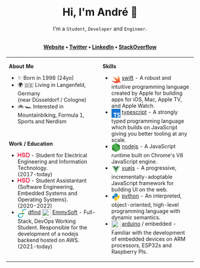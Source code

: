<h1 align="center">Hi, I'm André 👋</h1>

<p align="center"><span>I'm a <code>Student</code>, <code>Developer</code> and <code>Engineer</code>.</span></p>

<h4 align="center" style="margin-top: 32px">
  <a href="https://kuhlti.me">Website</a>
  &bull;
  <a href="https://twitter.com/KuhlTime">Twitter</a>
  &bull;
  <a href="https://linkedin.com/in/KuhlTime">LinkedIn</a>
  &bull;
  <a href="https://stackoverflow.com/users/story/4179020">StackOverflow</a>
</h4>

<table><tr><td valign="top" width="50%">

**About Me**

<ul>
  <li>
   ✨ Born in 1998 (24yo)
	</li>
  <li>
    🌍 🇩🇪 Living in Langenfeld, Germany<br>(near Düsseldorf / Cologne)
	</li>
  <li>
   🚲 🏎 Interested in Mountainbiking, Formula 1, Sports and Nerdism
	</li>
</ul>
	
</td>
<td valign="top" width="50%" rowspan="2">

**Skills**

<ul>
  <li>
    <img src="assets/swift.svg" width="24" height="24" align="top">
		<a href="https://apple.com/swift/" target="_blank">swift</a> - A robust and intuitive programming language created by Apple for building apps for iOS, Mac, Apple TV, and Apple Watch.
	</li>
  <li>
    <img src="assets/typescript.svg" width="24" height="24" align="top">
		<a href="https://typescriptlang.org/" target="_blank">typescript</a> - A strongly typed programming language which builds on JavaScript giving you better tooling at any scale.
	</li>
  <li>
    <img src="assets/node.svg" width="24" height="24" align="top">
		<a href="https://nodejs.org" target="_blank">nodejs</a> - A JavaScript runtime built on Chrome's V8 JavaScript engine.
	</li>
	<li>
    <img src="assets/vue.svg" width="24" height="24" align="top">
		<a href="https://github.com/vuejs" target="_blank">vuejs</a> - A progressive, incrementally-adoptable JavaScript framework for building UI on the web. 
	</li>
  <li>
    <img src="assets/python.svg" width="24" height="24" align="top">
		<a href="https://python.org/" target="_blank">python</a> - An interpreted, object-oriented, high-level programming language with dynamic semantics.
	</li>
	<li>
    <img src="https://avatars.githubusercontent.com/u/379109?s=200&v=4" width="24" height="24" align="top">
		<a href="https://arduino.org/" target="_blank">arduino</a> / embedded - Familiar with the development of embedded devices on ARM processors, ESP32s and Raspberry PIs.
	</li>
</ul>

</td></tr><tr><td valign="top" width="50%">

**Work / Education**

<ul>
	<li>
    <a href="https://hs-duesseldorf.de" target="_blank"><img src="assets/hsd.svg" width="32" align="vertical-align:middle"></a>
    - Student for Electrical Engineering and Information Technology.<br>(2017-today)
	</li>
	<li>
    <a href="https://hs-duesseldorf.de" target="_blank"><img src="assets/hsd.svg" width="32" align="vertical-align:middle"></a>
    - Student Assistantant (Software Engineering, Embedded Systems and Operating Systems).<br>(2020-2022)
	</li>
  <li>
    <img src="assets/dfind.png" width="24" height="24" align="top">
    <a href="https://dfind.com" target="_blank">dfind</a> 
    <img src="https://emmysoft.com/wp-content/themes/emmysoft/assets/img/LOGO_EmmySoft_3D.svg" width="24" height="24" align="top">
    <a href="https://emmysoft.com" target="_blank">EmmySoft</a>
    - Full-Stack, DevOps Working Student. Responsible for the development of a nodejs backend hosted on AWS. <br> (2021-today)
	</li>
</ul>

</td></tr></table>
